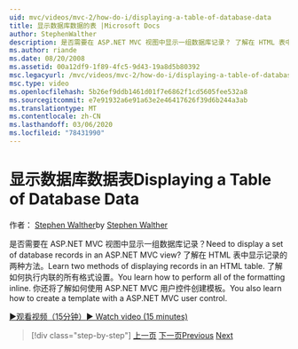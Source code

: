 ```yaml
---
uid: mvc/videos/mvc-2/how-do-i/displaying-a-table-of-database-data
title: 显示数据库数据的表 |Microsoft Docs
author: StephenWalther
description: 是否需要在 ASP.NET MVC 视图中显示一组数据库记录？ 了解在 HTML 表中显示记录的两种方法。 了解如何执行所有 t 。
ms.author: riande
ms.date: 08/20/2008
ms.assetid: 00a12df9-1f89-4fc5-9d43-19a8d5b80392
msc.legacyurl: /mvc/videos/mvc-2/how-do-i/displaying-a-table-of-database-data
msc.type: video
ms.openlocfilehash: 5b26ef9ddb1461d01f7e6862f1cd5605fee532a8
ms.sourcegitcommit: e7e91932a6e91a63e2e46417626f39d6b244a3ab
ms.translationtype: MT
ms.contentlocale: zh-CN
ms.lasthandoff: 03/06/2020
ms.locfileid: "78431990"
---
```

# <a name="displaying-a-table-of-database-data"></a><span data-ttu-id="4b195-105">显示数据库数据表</span><span class="sxs-lookup"><span data-stu-id="4b195-105">Displaying a Table of Database Data</span></span>

<span data-ttu-id="4b195-106">作者： [Stephen Walther](https://github.com/StephenWalther)</span><span class="sxs-lookup"><span data-stu-id="4b195-106">by [Stephen Walther](https://github.com/StephenWalther)</span></span>

<span data-ttu-id="4b195-107">是否需要在 ASP.NET MVC 视图中显示一组数据库记录？</span><span class="sxs-lookup"><span data-stu-id="4b195-107">Need to display a set of database records in an ASP.NET MVC view?</span></span> <span data-ttu-id="4b195-108">了解在 HTML 表中显示记录的两种方法。</span><span class="sxs-lookup"><span data-stu-id="4b195-108">Learn two methods of displaying records in an HTML table.</span></span> <span data-ttu-id="4b195-109">了解如何执行内联的所有格式设置。</span><span class="sxs-lookup"><span data-stu-id="4b195-109">You learn how to perform all of the formatting inline.</span></span> <span data-ttu-id="4b195-110">你还将了解如何使用 ASP.NET MVC 用户控件创建模板。</span><span class="sxs-lookup"><span data-stu-id="4b195-110">You also learn how to create a template with a ASP.NET MVC user control.</span></span>

[<span data-ttu-id="4b195-111">&#9654;观看视频（15分钟）</span><span class="sxs-lookup"><span data-stu-id="4b195-111">&#9654; Watch video (15 minutes)</span></span>](https://channel9.msdn.com/Blogs/ASP-NET-Site-Videos/displaying-a-table-of-database-data)

> [!div class="step-by-step"]
> <span data-ttu-id="4b195-112">[上一页](creating-model-classes-with-linq-to-sql.md)
> [下一页](what-is-aspnet-mvc-80-minute-technical-video-for-developers-building-nerddinner.md)</span><span class="sxs-lookup"><span data-stu-id="4b195-112">[Previous](creating-model-classes-with-linq-to-sql.md)
[Next](what-is-aspnet-mvc-80-minute-technical-video-for-developers-building-nerddinner.md)</span></span>
